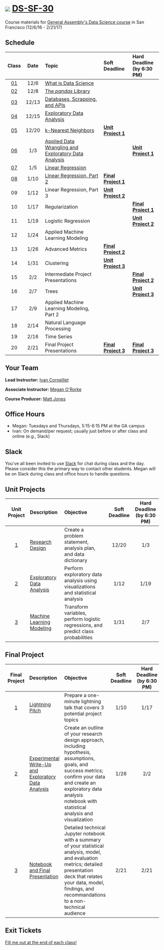 # ![](https://ga-dash.s3.amazonaws.com/production/assets/logo-9f88ae6c9c3871690e33280fcf557f33.png) [DS-SF-30](https://github.com/ga-students/DS-SF-30)

Course materials for [General Assembly's Data Science course](https://generalassemb.ly/education/data-science/san-francisco) in San Francisco (12/6/16 - 2/21/17)

## Schedule

| Class | Date | Topic | Soft Deadline | Hard Deadline<br/>(by 6:30 PM) |
|:---:|:---:|:---|:---|:---|
| [01](./classes/01) | 12/6 | [What is Data Science](./classes/01) | | |
| [02](./classes/02) | 12/8 | [The _pandas_ Library](./classes/02) | | |
| [03](./classes/03) | 12/13 | [Databases, Scrapping, and APIs](./classes/03) | | |
| [04](./classes/04) | 12/15 | [Exploratory Data Analysis](./classes/04) | | |
| [05](./classes/05) | 12/20 | [k-Nearest Neighbors](./classes/05) | **[Unit Project 1](./unit-project/1)** | |
| [06](./classes/06) | 1/3 | [Applied Data Wrangling and Exploratory Data Analysis](./classes/06) | | **[Unit Project 1](./unit-project/1)** |
| [07](./classes/07) | 1/5 | [Linear Regression](./classes/07) | | |
| [08](./classes/08) | 1/10 | [Linear Regression, Part 2](./classes/08) | **[Final Project 1](./final-project/1)** | |
| 09 | 1/12 | Linear Regression, Part 3 | **[Unit Project 2](./unit-project/2)** | |
| 10 | 1/17 | Regularization | | **[Final Project 1](./final-project/1)** |
| 11 | 1/19 | Logistic Regression | | **[Unit Project 2](./unit-project/2)** |
| 12 | 1/24 | Applied Machine Learning Modeling | | |
| 13 | 1/26 | Advanced Metrics | **[Final Project 2](./final-project/2)** | |
| 14 | 1/31 | Clustering | **[Unit Project 3](./unit-project/3)** | |
| 15 | 2/2 | Intermediate Project Presentations | | **[Final Project 2](./final-project/2)** |
| 16 | 2/7 | Trees | | **[Unit Project 3](./unit-project/3)** |
| 17 | 2/9 | Applied Machine Learning Modeling, Part 2 | | |
| 18 | 2/14 | Natural Language Processing | | |
| 19 | 2/16 | Time Series | | |
| 20 | 2/21 | Final Project Presentations | **[Final Project 3](./final-project/3)** | **[Final Project 3](./final-project/3)** |

## Your Team

**Lead Instructor:** [Ivan Corneillet](mailto:ivan@paspeur.com)

**Associate Instructor:** [Megan O'Rorke](mailto:megororke@gmail.com)

**Course Producer:** [Matt Jones](mailto:studentservicesSF@ga.co)

## Office Hours

- Megan: Tuesdays and Thursdays, 5:15-6:15 PM at the GA campus
- Ivan: On demand/per request; usually just before or after class and online (e.g., Slack)

## Slack

You've all been invited to use [Slack](https://ds-sf-30.slack.com) for chat during class and the day.  Please consider this the primary way to contact other students.  Megan will be on Slack during class and office hours to handle questions.

## Unit Projects

| Unit Project | Description | Objective | Soft Deadline | Hard Deadline<br/>(by 6:30 PM) |
|:---:|:---|:---|:---:|:---:|
| [1](./unit-project/1) | [Research Design](./unit-project/1) | Create a problem statement, analysis plan, and data dictionary | 12/20 | 1/3 |
| [2](./unit-project/2) | [Exploratory Data Analysis](./unit-project/2) | Perform exploratory data analysis using visualizations and statistical analysis | 1/12 | 1/19 |
| [3](./unit-project/3) | [Machine Learning Modeling](./unit-project/3) | Transform variables, perform logistic regressions, and predict class probabilities | 1/31 | 2/7 |

## Final Project

| Final Project | Description | Objective | Soft Deadline | Hard Deadline<br/>(by 6:30 PM) |
|:---:|:---|:---|:---:|:---:|
| [1](./final-project/1) | [Lightning Pitch](./final-project/1) | Prepare a one-minute lightning talk that covers 3 potential project topics | 1/10 | 1/17 |
| [2](./final-project/2) | [Experimental Write-Up and Exploratory Data Analysis](./final-project/2) | Create an outline of your research design approach, including hypothesis, assumptions, goals, and success metrics; confirm your data and create an exploratory data analysis notebook with statistical analysis and visualization | 1/26 | 2/2 |
| [3](./final-project/3) | [Notebook and Final Presentation](./final-project/3) | Detailed technical Jupyter notebook with a summary of your statistical analysis, model, and evaluation metrics; detailed presentation deck that relates your data, model, findings, and recommandations to a non-technical audience | 2/21 | 2/21 |

## Exit Tickets

[Fill me out at the end of each class!](http://tiny.cc/ds-sf-30)
